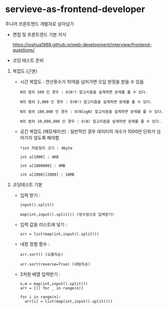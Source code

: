 # servieve-as-frontend-developer
주니어 프론트엔드 개발자로 살아남기 

- 면접 및 프론트엔드 기본 지식 

    https://joshua1988.github.io/web-development/interview/frontend-questions/

- 코딩 테스트 준비 

1.  복잡도 (근본)

    - 시간 복잡도 : 연산횟수가 10억을 넘어가면 오답 판정을 받을 수 있음

        ```
        N의 범위 500 인 경우 : O(N³) 알고리즘을 설계하면 문제를 풀 수 있다.

        N의 범위 2,000 인 경우 : O(N²) 알고리즘을 설계하면 문제를 풀 수 있다.

        N의 범위 100,000 인 경우 : O(NlogN) 알고리즘을 설계하면 문제를 풀 수 있다.

        N의 범위 10,000,000 인 경우 : O(N) 알고리즘을 설계하면 문제를 풀 수 있다.
        ```


    - 공간 복잡도 (메모제이션) : 일반적인 경우 데이터의 개수가 1000만 단위가 넘어가지 않도록 해야함 

        ```
        *int 자료형의 크기 : 4byte

        int a[1000] : 4KB

        int a[1000000] : 4MB

        int a[2000][2000] : 16MB
        ``` 

2. 코딩테스트 기본 

    - 입력 받기 : 
        ```
        input().split() 

        map(int,input().split()) (정수형으로 입력받기)
        ```
    - 입력 값을 리스트에 넣기 : 
        ```
        arr = list(map(int,input().split())
        ```
    - 내장 정렬 함수 : 
        ```
        arr.sort() (오름차순) 

        arr.sort(reverse=True) (내림차순)
        ```
    - 2차원 배열 입력받기 :

        ```
        n,m = map(int,input().split())
        arr = [[] for _ in range(n)]

        for i in range(n):
          arr[i] = list(map(int,input().split()))
        ```
